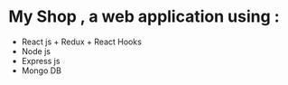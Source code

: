# My Shop , a web application using :

- React js + Redux + React Hooks
- Node js 
- Express js 
- Mongo DB

